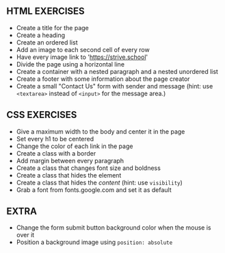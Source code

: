 ## HTML EXERCISES

- Create a title for the page
- Create a heading
- Create an ordered list
- Add an image to each second cell of every row
- Have every image link to 'https://strive.school'
- Divide the page using a horizontal line
- Create a container with a nested paragraph and a nested unordered list
- Create a footer with some information about the page creator
- Create a small "Contact Us" form with sender and message (hint: use `<textarea>` instead of `<input>` for the message area.)

## CSS EXERCISES

- Give a maximum width to the body and center it in the page
- Set every h1 to be centered
- Change the color of each link in the page
- Create a class with a border
- Add margin between every paragraph
- Create a class that changes font size and boldness
- Create a class that hides the element
- Create a class that hides the _content_ (hint: use `visibility`)
- Grab a font from fonts.google.com and set it as default

## EXTRA

- Change the form submit button background color when the mouse is over it
- Position a background image using `position: absolute`
